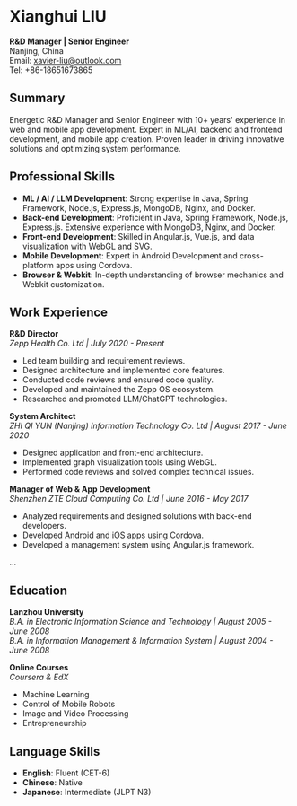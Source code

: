 # Xianghui LIU
**R&D Manager | Senior Engineer**  
Nanjing, China  
Email: [xavier-liu@outlook.com](mailto:xavier-liu@outlook.com)  
Tel: +86-18651673865  

## Summary
Energetic R&D Manager and Senior Engineer with 10+ years' experience in web and mobile app development. Expert in ML/AI, backend and frontend development, and mobile app creation. Proven leader in driving innovative solutions and optimizing system performance.

## Professional Skills
- **ML / AI / LLM Development**: Strong expertise in Java, Spring Framework, Node.js, Express.js, MongoDB, Nginx, and Docker.
- **Back-end Development**: Proficient in Java, Spring Framework, Node.js, Express.js. Extensive experience with MongoDB, Nginx, and Docker.
- **Front-end Development**: Skilled in Angular.js, Vue.js, and data visualization with WebGL and SVG.
- **Mobile Development**: Expert in Android Development and cross-platform apps using Cordova.
- **Browser & Webkit**: In-depth understanding of browser mechanics and Webkit customization.

## Work Experience
**R&D Director**  
*Zepp Health Co. Ltd | July 2020 - Present*
- Led team building and requirement reviews.
- Designed architecture and implemented core features.
- Conducted code reviews and ensured code quality.
- Developed and maintained the Zepp OS ecosystem.
- Researched and promoted LLM/ChatGPT technologies.

**System Architect**  
*ZHI QI YUN (Nanjing) Information Technology Co. Ltd | August 2017 - June 2020*
- Designed application and front-end architecture.
- Implemented graph visualization tools using WebGL.
- Performed code reviews and solved complex technical issues.

**Manager of Web & App Development**  
*Shenzhen ZTE Cloud Computing Co. Ltd | June 2016 - May 2017*
- Analyzed requirements and designed solutions with back-end developers.
- Developed Android and iOS apps using Cordova.
- Developed a management system using Angular.js framework.

...

## Education
**Lanzhou University**  
*B.A. in Electronic Information Science and Technology | August 2005 - June 2008*  
*B.A. in Information Management & Information System | August 2004 - June 2008*

**Online Courses**  
*Coursera & EdX*
- Machine Learning
- Control of Mobile Robots
- Image and Video Processing
- Entrepreneurship

## Language Skills
- **English**: Fluent (CET-6)
- **Chinese**: Native
- **Japanese**: Intermediate (JLPT N3)
